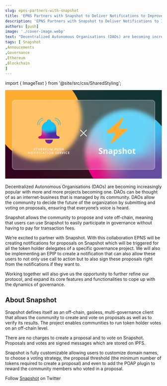 ```yaml
---
slug: epns-partners-with-snapshot
title: 'EPNS Partners with Snapshot to Deliver Notifications to Improve Community Governance'
description: 'EPNS Partners with Snapshot to Deliver Notifications to Improve Community Governance'
authors: [push]
image: './cover-image.webp'
text: "Decentralized Autonomous Organisations (DAOs) are becoming increasingly popular with more and more projects becoming one. DAOs can be thought of as an internet-business that is managed by its community. DAOs allow the community to decide the future of the organization by submitting and voting on proposals, ensuring that everyone’s voice is heard."
tags: [ Snapshot
,Annoucements
,Governance
,Ethereum
,Blockchain
]
---
```

import { ImageText } from '@site/src/css/SharedStyling';

![Cover Image of EPNS Partners with Snapshot to Deliver Notifications to Improve Community Governance](./cover-image.webp)

<!--truncate-->

Decentralized Autonomous Organisations (DAOs) are becoming increasingly popular with more and more projects becoming one. DAOs can be thought of as an internet-business that is managed by its community. DAOs allow the community to decide the future of the organization by submitting and voting on proposals, ensuring that everyone’s voice is heard.

Snapshot allows the community to propose and vote off-chain, meaning that users can use Snapshot to easily participate in governance without having to pay for transaction fees.

We’re excited to partner with Snapshot. With this collaboration EPNS will be creating notifications for proposals on Snapshot which will be triggered for all the token holder delegates of a specific governance project. We will also be implementing an EPIP to create a notification that can also allow these users to not only use call to action but to also sign these proposals right from the notifications if they want to.

Working together will also give us the opportunity to further refine our protocol, and expand its core features and functionalities to cope up with the dynamics of governance.

**About Snapshot**
------------------

Snapshot defines itself as an off-chain, gasless, multi-governance client that allows the community to create and vote on proposals as well as to verify its results. The project enables communities to run token holder votes on an off-chain level.

There are no charges to create a proposal and to vote on Snapshot. Proposals and votes are signed messages which are stored on IPFS.

Snapshot is fully customizable allowing users to customize domain names, to choose a voting strategy, the proposal threshold (the minimum number of tokens required to create a proposal) and even to add the POAP plugin to reward the community members who voted in a proposal.

Follow [Snapshot](https://twitter.com/SnapshotLabs) on Twitter
